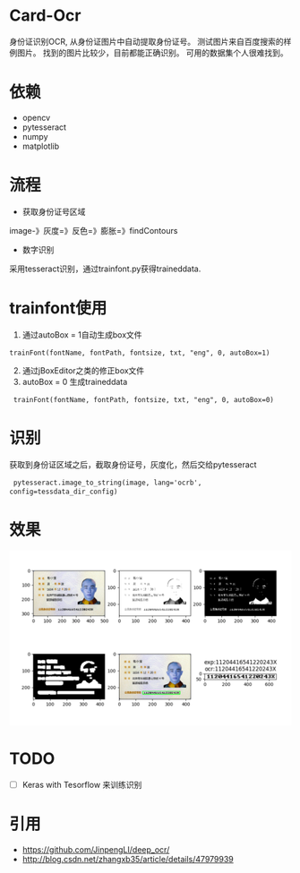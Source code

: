 Card-Ocr
==========
身份证识别OCR, 从身份证图片中自动提取身份证号。
测试图片来自百度搜索的样例图片。
找到的图片比较少，目前都能正确识别。
可用的数据集个人很难找到。

# 依赖
* opencv
* pytesseract
* numpy
* matplotlib

# 流程
* 获取身份证号区域

image-》灰度=》反色=》膨胀=》findContours

* 数字识别

采用tesseract识别，通过trainfont.py获得traineddata.

# trainfont使用

 1. 通过autoBox = 1自动生成box文件
```
trainFont(fontName, fontPath, fontsize, txt, "eng", 0, autoBox=1)
```

 2. 通过jBoxEditor之类的修正box文件
 3. autoBox = 0 生成traineddata
```
 trainFont(fontName, fontPath, fontsize, txt, "eng", 0, autoBox=0)
```

# 识别
 获取到身份证区域之后，截取身份证号，灰度化，然后交给pytesseract
```
 pytesseract.image_to_string(image, lang='ocrb', config=tessdata_dir_config)
```

# 效果

![plot](./sample1.png)


# TODO
- [ ] Keras with Tesorflow 来训练识别


# 引用
* https://github.com/JinpengLI/deep_ocr/
* http://blog.csdn.net/zhangxb35/article/details/47979939
